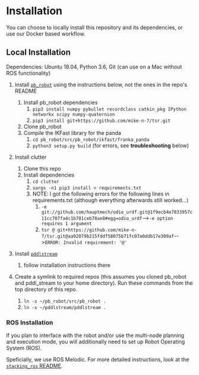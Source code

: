 # Installation
You can choose to locally install this repository and its dependencies, or use our Docker based workflow.

## Local Installation

Dependencies: Ubuntu 18.04, Python 3.6, Git (can use on a Mac without ROS functionality)

1. Install [`pb_robot`](https://github.com/mike-n-7/pb_robot) using the instructions below, not the ones in the repo's README
    1. Install pb_robot dependencies
        1. ```pip3 install numpy pybullet recordclass catkin_pkg IPython networkx scipy numpy-quaternion```
        2. ```pip3 install git+https://github.com/mike-n-7/tsr.git```
    2. Clone pb_robot
    3. Compile the IKFast library for the panda
        1. ```cd pb_robot/src/pb_robot/ikfast/franka_panda```
        2. ```python3 setup.py build``` (for errors, see **troubleshooting** below)
2. Install clutter
    1. Clone this repo
    1. Install dependencies
        1. ```cd clutter```
        2. ```xargs -n1 pip3 install < requirements.txt```
        3. NOTE: I got the following errors for the following lines in requirements.txt (although everything afterwards still worked...)
            1. ```-e git://github.com/hauptmech/odio_urdf.git@1f9ecb4e7833957c11cc707fa4c1b781ceb70ae8#egg=odio_urdf```-->```-e option requires 1 argument```
            2. ```tsr @ git+https://github.com/mike-n-7/tsr.git@aa92079b215fddf58075b71fc07a0ddb17e309af```-->```ERROR: Invalid requirement: '@'```
            
3. Install [`pddlstream`](https://github.com/caelan/pddlstream) 
    1. follow installation instructions there
4. Create a symlink to required repos (this assumes you cloned pb_robot and pddl_stream to your home directory). Run these commands from the top directory of this repo.
    1. ```ln -s ~/pb_robot/src/pb_robot .```
    2. ```ln -s ~/pddlstream/pddlstream .```

### ROS Installation
If you plan to interface with the robot and/or use the multi-node planning and execution mode, you will additionally need to set up Robot Operating System (ROS). 

Speficially, we use ROS Melodic. For more detailed instructions, look at the [`stacking_ros` README](../stacking_ros/README.md).
